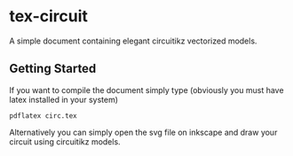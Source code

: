# tex-circuit
A simple document containing elegant circuitikz vectorized models.

## Getting Started
If you want to compile the document simply type (obviously you must have latex installed in your system)
```
pdflatex circ.tex
```

Alternatively you can simply open the svg file on inkscape and draw your circuit using circuitikz models. 
